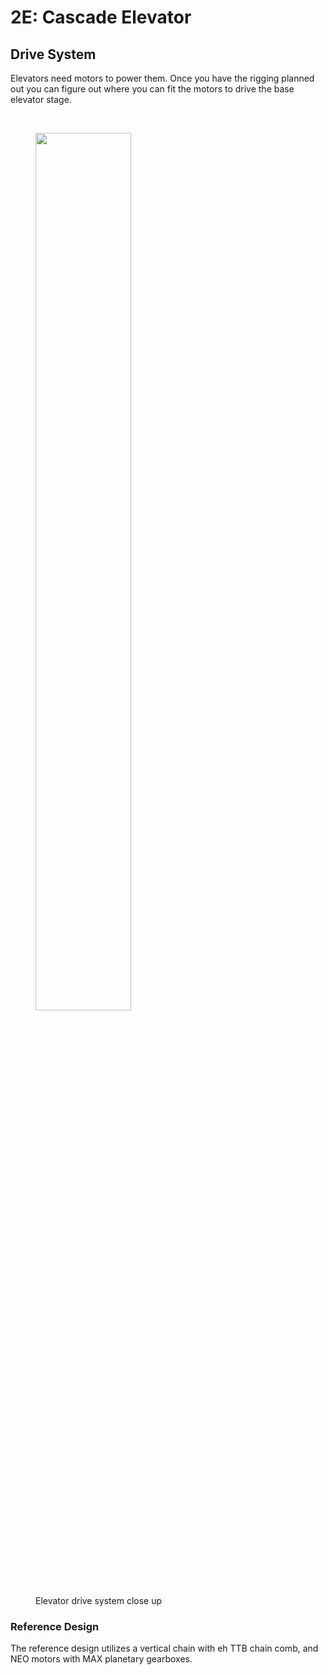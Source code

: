 # 2E: Cascade Elevator

## Drive System

Elevators need motors to power them. Once you have the rigging planned out you can figure out where you can fit the motors to drive the base elevator stage.

<br>
<figure markdown="span">
    <img src="/img/learning-course/stage2-elevator/gearbox.webp" style="width:60%">
    <figcaption>Elevator drive system close up</figcaption>
</figure>

### Reference Design
The reference design utilizes a vertical chain with eh TTB chain comb, and NEO motors with MAX planetary gearboxes.

<br>